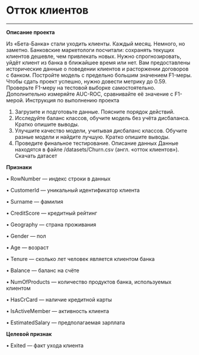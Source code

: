 #  Отток клиентов
____

**Описание проекта**


Из «Бета-Банка» стали уходить клиенты. Каждый месяц. Немного, но заметно. Банковские маркетологи посчитали: сохранять текущих клиентов дешевле, чем привлекать новых.
Нужно спрогнозировать, уйдёт клиент из банка в ближайшее время или нет. Вам предоставлены исторические данные о поведении клиентов и расторжении договоров с банком. 
Постройте модель с предельно большим значением F1-меры. Чтобы сдать проект успешно, нужно довести метрику до 0.59. Проверьте F1-меру на тестовой выборке самостоятельно.
Дополнительно измеряйте AUC-ROC, сравнивайте её значение с F1-мерой.
Инструкция по выполнению проекта
1.	Загрузите и подготовьте данные. Поясните порядок действий.
2.	Исследуйте баланс классов, обучите модель без учёта дисбаланса. Кратко опишите выводы.
3.	Улучшите качество модели, учитывая дисбаланс классов. Обучите разные модели и найдите лучшую. Кратко опишите выводы.
4.	Проведите финальное тестирование.
Описание данных
Данные находятся в файле /datasets/Churn.csv (англ. «отток клиентов»). Скачать датасет


**Признаки**

•	RowNumber — индекс строки в данных

•	CustomerId — уникальный идентификатор клиента


•	Surname — фамилия

•	CreditScore — кредитный рейтинг

•	Geography — страна проживания

•	Gender — пол

•	Age — возраст

•	Tenure — сколько лет человек является клиентом банка

•	Balance — баланс на счёте



•	NumOfProducts — количество продуктов банка, используемых клиентом

•	HasCrCard — наличие кредитной карты

•	IsActiveMember — активность клиента

•	EstimatedSalary — предполагаемая зарплата

**Целевой признак**

•	Exited — факт ухода клиента
